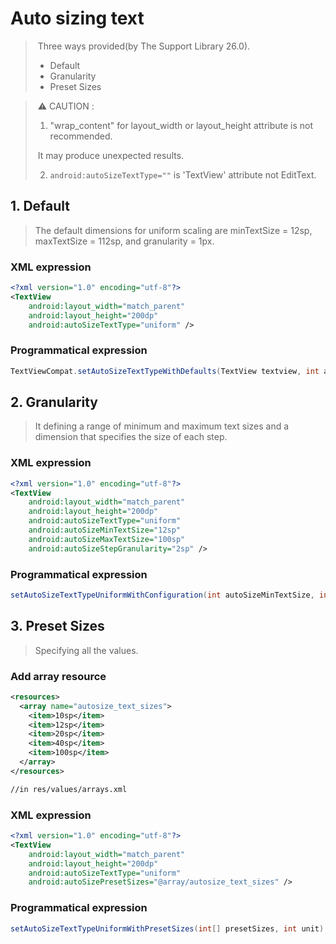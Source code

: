 # Auto sizing text

> ​	Three ways provided(by The Support Library 26.0).
>
> + Default
> + Granularity
> + Preset Sizes

> ​	:warning: CAUTION : 
>
> 1. "wrap_content" for layout_width or layout_height attribute is not recommended.
>
> ​	It may produce unexpected results.
>
> 2. <code>android:autoSizeTextType=""</code> is 'TextView' attribute not EditText.
>
> 



## 1. Default

> The default dimensions for uniform scaling are 
> minTextSize = 12sp, 
> maxTextSize = 112sp, and 
> granularity = 1px.

### XML expression

```xml
<?xml version="1.0" encoding="utf-8"?>
<TextView
    android:layout_width="match_parent"
    android:layout_height="200dp"
    android:autoSizeTextType="uniform" />
```

### Programmatical expression

`````java
TextViewCompat.setAutoSizeTextTypeWithDefaults(TextView textview, int autoSizeTextType)
`````





## 2. Granularity

> It defining a range of minimum and maximum text sizes 
> and a dimension that specifies the size of each step.

### XML expression

```xml
<?xml version="1.0" encoding="utf-8"?>
<TextView
    android:layout_width="match_parent"
    android:layout_height="200dp"
    android:autoSizeTextType="uniform"
    android:autoSizeMinTextSize="12sp"
    android:autoSizeMaxTextSize="100sp"
    android:autoSizeStepGranularity="2sp" />
```

### Programmatical expression

`````java
setAutoSizeTextTypeUniformWithConfiguration(int autoSizeMinTextSize, int autoSizeMaxTextSize, int autoSizeStepGranularity, int unit)
`````



## 3. Preset Sizes

> Specifying all the values.

### Add array resource

```xml
<resources>
  <array name="autosize_text_sizes">
    <item>10sp</item>
    <item>12sp</item>
    <item>20sp</item>
    <item>40sp</item>
    <item>100sp</item>
  </array>
</resources>

//in res/values/arrays.xml
```

### XML expression

```xml
<?xml version="1.0" encoding="utf-8"?>
<TextView
    android:layout_width="match_parent"
    android:layout_height="200dp"
    android:autoSizeTextType="uniform"
    android:autoSizePresetSizes="@array/autosize_text_sizes" />
```

### Programmatical expression

`````java
setAutoSizeTextTypeUniformWithPresetSizes(int[] presetSizes, int unit)
`````

